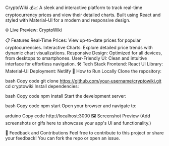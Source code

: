 CryptoWiki 💰📈
A sleek and interactive platform to track real-time cryptocurrency prices and view their detailed charts. Built using React and styled with Material-UI for a modern and responsive design.

🌐 Live Preview: CryptoWiki

📋 Features
Real-Time Prices: View up-to-date prices for popular cryptocurrencies.
Interactive Charts: Explore detailed price trends with dynamic chart visualizations.
Responsive Design: Optimized for all devices, from desktops to smartphones.
User-Friendly UI: Clean and intuitive interface for effortless navigation.
🛠️ Tech Stack
Frontend: React
UI Library: Material-UI
Deployment: Netlify
🚀 How to Run Locally
Clone the repository:

bash
Copy code
git clone https://github.com/your-username/cryptowiki.git
cd cryptowiki
Install dependencies:

bash
Copy code
npm install
Start the development server:

bash
Copy code
npm start
Open your browser and navigate to:

arduino
Copy code
http://localhost:3000
🖼️ Screenshot Preview
(Add screenshots or gifs here to showcase your app's UI and functionality.)

🌟 Feedback and Contributions
Feel free to contribute to this project or share your feedback! You can fork the repo or open an issue.









